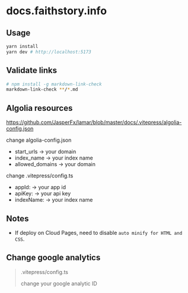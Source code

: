 # docs.faithstory.info

## Usage

```bash
yarn install
yarn dev # http://localhost:5173
```

## Validate links

```bash
# npm install -g markdown-link-check
markdown-link-check **/*.md
```

## Algolia resources

<https://github.com/JasperFx/lamar/blob/master/docs/.vitepress/algolia-config.json>

change algolia-config.json

- start_urls -> your domain
- index_name -> your index name
- allowed_domains -> your domain

change .vitepress/config.ts

- appId: -> your app id
- apiKey: -> your api key
- indexName: -> your index name




## Notes

- If deploy on Cloud Pages, need to disable `auto minify for HTML and CSS`.

## Change google analytics

> .vitepress/config.ts
>
> change your google analytic ID


